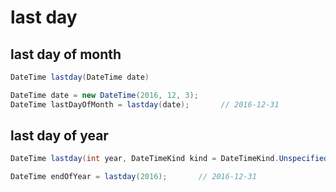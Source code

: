 # last day

## last day of month

```csharp
DateTime lastday(DateTime date)
```

```csharp
DateTime date = new DateTime(2016, 12, 3);
DateTime lastDayOfMonth = lastday(date);       // 2016-12-31
```

## last day of year

```csharp
DateTime lastday(int year, DateTimeKind kind = DateTimeKind.Unspecified)
```

```csharp
DateTime endOfYear = lastday(2016);       // 2016-12-31
```

